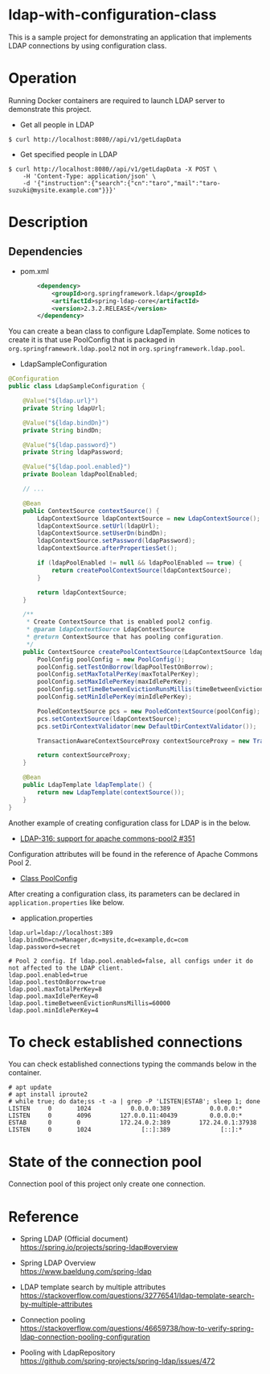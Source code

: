 # ldap-with-configuration-class
This is a sample project for demonstrating an application that implements LDAP connections by using configuration class.

# Operation
Running Docker containers are required to launch LDAP server to demonstrate this project.

* Get all people in LDAP
```console
$ curl http://localhost:8080//api/v1/getLdapData
```

* Get specified people in LDAP
```console
$ curl http://localhost:8080//api/v1/getLdapData -X POST \
    -H 'Content-Type: application/json' \
    -d '{"instruction":{"search":{"cn":"taro","mail":"taro-suzuki@mysite.example.com"}}}'
```

# Description
## Dependencies

* pom.xml
```xml
        <dependency>
            <groupId>org.springframework.ldap</groupId>
            <artifactId>spring-ldap-core</artifactId>
            <version>2.3.2.RELEASE</version>
        </dependency>
```

You can create a bean class to configure LdapTemplate.
Some notices to create it is that use PoolConfig that is packaged in `org.springframework.ldap.pool2` not in `org.springframework.ldap.pool`.

* LdapSampleConfiguration
```java
@Configuration
public class LdapSampleConfiguration {

    @Value("${ldap.url}")
    private String ldapUrl;

    @Value("${ldap.bindDn}")
    private String bindDn;

    @Value("${ldap.password}")
    private String ldapPassword;

    @Value("${ldap.pool.enabled}")
    private Boolean ldapPoolEnabled;

    // ...

    @Bean
    public ContextSource contextSource() {
        LdapContextSource ldapContextSource = new LdapContextSource();
        ldapContextSource.setUrl(ldapUrl);
        ldapContextSource.setUserDn(bindDn);
        ldapContextSource.setPassword(ldapPassword);
        ldapContextSource.afterPropertiesSet();

        if (ldapPoolEnabled != null && ldapPoolEnabled == true) {
            return createPoolContextSource(ldapContextSource);
        }

        return ldapContextSource;
    }

    /**
     * Create ContextSource that is enabled pool2 config.
     * @param ldapContextSource LdapContextSource
     * @return ContextSource that has pooling configuration.
     */
    public ContextSource createPoolContextSource(LdapContextSource ldapContextSource) {
        PoolConfig poolConfig = new PoolConfig();
        poolConfig.setTestOnBorrow(ldapPoolTestOnBorrow);
        poolConfig.setMaxTotalPerKey(maxTotalPerKey);
        poolConfig.setMaxIdlePerKey(maxIdlePerKey);
        poolConfig.setTimeBetweenEvictionRunsMillis(timeBetweenEvictionRunsMillis);
        poolConfig.setMinIdlePerKey(minIdlePerKey);

        PooledContextSource pcs = new PooledContextSource(poolConfig);
        pcs.setContextSource(ldapContextSource);
        pcs.setDirContextValidator(new DefaultDirContextValidator());

        TransactionAwareContextSourceProxy contextSourceProxy = new TransactionAwareContextSourceProxy(pcs);

        return contextSourceProxy;
    }

    @Bean
    public LdapTemplate ldapTemplate() {
        return new LdapTemplate(contextSource());
    }
}
```

Another example of creating configuration class for LDAP is in the below.
* [LDAP-316: support for apache commons-pool2 #351](https://github.com/spring-projects/spring-ldap/issues/351#issuecomment-586551591)

Configuration attributes will be found in the reference of Apache Commons Pool 2.
* [Class PoolConfig](https://docs.spring.io/spring-ldap/docs/current/apidocs/org/springframework/ldap/pool2/factory/PoolConfig.html)

After creating a configuration class, its parameters can be declared in `application.properties` like below.

* application.properties
```properties
ldap.url=ldap://localhost:389
ldap.bindDn=cn=Manager,dc=mysite,dc=example,dc=com
ldap.password=secret

# Pool 2 config. If ldap.pool.enabled=false, all configs under it do not affected to the LDAP client.
ldap.pool.enabled=true
ldap.pool.testOnBorrow=true
ldap.pool.maxTotalPerKey=8
ldap.pool.maxIdlePerKey=8
ldap.pool.timeBetweenEvictionRunsMillis=60000
ldap.pool.minIdlePerKey=4
```

# To check established connections
You can check established connections typing the commands below in the container.
```console
# apt update
# apt install iproute2
# while true; do date;ss -t -a | grep -P 'LISTEN|ESTAB'; sleep 1; done
LISTEN     0       1024           0.0.0.0:389           0.0.0.0:*
LISTEN     0       4096        127.0.0.11:40439         0.0.0.0:*
ESTAB      0       0           172.24.0.2:389        172.24.0.1:37938
LISTEN     0       1024              [::]:389              [::]:*
```

# State of the connection pool
Connection pool of this project only create one connection.

# Reference
* Spring LDAP (Official document)  
https://spring.io/projects/spring-ldap#overview  

* Spring LDAP Overview  
https://www.baeldung.com/spring-ldap  

* LDAP template search by multiple attributes  
https://stackoverflow.com/questions/32776541/ldap-template-search-by-multiple-attributes  

* Connection pooling  
https://stackoverflow.com/questions/46659738/how-to-verify-spring-ldap-connection-pooling-configuration  

* Pooling with LdapRepository  
https://github.com/spring-projects/spring-ldap/issues/472
